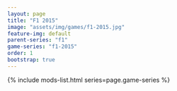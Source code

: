```yaml
---
layout: page
title: "F1 2015"
image: "assets/img/games/f1-2015.jpg"
feature-img: default
parent-series: "f1"
game-series: "f1-2015"
order: 1
bootstrap: true
---
```


{% include mods-list.html series=page.game-series %}
